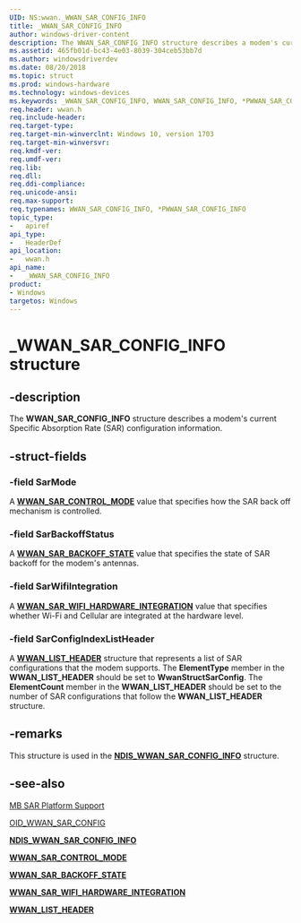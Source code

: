 ```yaml
---
UID: NS:wwan._WWAN_SAR_CONFIG_INFO
title: _WWAN_SAR_CONFIG_INFO
author: windows-driver-content
description: The WWAN_SAR_CONFIG_INFO structure describes a modem's current Specific Absorption Rate (SAR) configuration information.
ms.assetid: 465fb01d-bc43-4e03-8039-304ceb53bb7d
ms.author: windowsdriverdev
ms.date: 08/20/2018
ms.topic: struct
ms.prod: windows-hardware
ms.technology: windows-devices
ms.keywords: _WWAN_SAR_CONFIG_INFO, WWAN_SAR_CONFIG_INFO, *PWWAN_SAR_CONFIG_INFO, 
req.header: wwan.h
req.include-header:
req.target-type:
req.target-min-winverclnt: Windows 10, version 1703
req.target-min-winversvr:
req.kmdf-ver:
req.umdf-ver:
req.lib:
req.dll:
req.ddi-compliance:
req.unicode-ansi:
req.max-support:
req.typenames: WWAN_SAR_CONFIG_INFO, *PWWAN_SAR_CONFIG_INFO
topic_type: 
-	apiref
api_type: 
-	HeaderDef
api_location: 
-	wwan.h
api_name: 
-	_WWAN_SAR_CONFIG_INFO
product:
- Windows
targetos: Windows
---
```


# _WWAN_SAR_CONFIG_INFO structure

## -description

The **WWAN_SAR_CONFIG_INFO** structure describes a modem's current Specific Absorption Rate (SAR) configuration information.

## -struct-fields

### -field SarMode

A [**WWAN_SAR_CONTROL_MODE**](ne-wwan-_wwan_sar_control_mode.md) value that specifies how the SAR back off mechanism is controlled.
 
### -field SarBackoffStatus

A [**WWAN_SAR_BACKOFF_STATE**](ne-wwan-_wwan_sar_backoff_state.md) value that specifies the state of SAR backoff for the modem's antennas.
 
### -field SarWifiIntegration

A [**WWAN_SAR_WIFI_HARDWARE_INTEGRATION**](ne-wwan-_wwan_sar_wifi_hardware_integration.md) value that specifies whether Wi-Fi and Cellular are integrated at the hardware level.
 
### -field SarConfigIndexListHeader

A [**WWAN_LIST_HEADER**](ns-wwan-_wwan_list_header.md) structure that represents a list of SAR configurations that the modem supports. The **ElementType** member in the **WWAN_LIST_HEADER** should be set to **WwanStructSarConfig**. The **ElementCount** member in the **WWAN_LIST_HEADER** should be set to the number of SAR configurations that follow the **WWAN_LIST_HEADER** structure.

## -remarks

This structure is used in the [**NDIS_WWAN_SAR_CONFIG_INFO**](../ndiswwan/ns-ndiswwan-_ndis_wwan_sar_config_info.md) structure.

## -see-also

[MB SAR Platform Support](https://docs.microsoft.com/windows-hardware/drivers/network/mb-sar-platform-support)

[OID_WWAN_SAR_CONFIG](https://docs.microsoft.com/windows-hardware/drivers/network/oid-wwan-sar-config)

[**NDIS_WWAN_SAR_CONFIG_INFO**](../ndiswwan/ns-ndiswwan-_ndis_wwan_sar_config_info.md)

[**WWAN_SAR_CONTROL_MODE**](ne-wwan-_wwan_sar_control_mode.md)

[**WWAN_SAR_BACKOFF_STATE**](ne-wwan-_wwan_sar_backoff_state.md)

[**WWAN_SAR_WIFI_HARDWARE_INTEGRATION**](ne-wwan-_wwan_sar_wifi_hardware_integration.md)

[**WWAN_LIST_HEADER**](ns-wwan-_wwan_list_header.md)